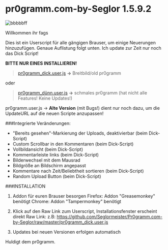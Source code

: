 pr0gramm.com-by-Seglor 1.5.9.2
======================

![bbbbbff](https://cloud.githubusercontent.com/assets/1558446/5594328/c8744afe-9247-11e4-9bbd-3ddb1022f2ea.PNG)

Willkommen ihr fags

Dies ist ein Userscript für alle gängigen Brauser, um einige Neuerungen hinzuzufügen. Genaue Auflistung folgt unten. Ich update zur Zeit nur noch das Dick Script!

**BITTE NUR EINES INSTALLIEREN!**

> [pr0gramm_dick.user.js](https://github.com/Seglormeister/Pr0gramm.com-by-Seglor/raw/master/pr0gramm_dick.user.js) **->** Breitbild/old pr0gramm
 
oder

> [pr0gramm_dünn.user.js](https://github.com/Seglormeister/Pr0gramm.com-by-Seglor/raw/master/pr0gramm_dünn.user.js) **->** schmales pr0gramm (hat nicht alle Features! Keine Updates!)



pr0gramm.user.js -> **Alte Version** (mit Bugs!) dient nur noch dazu, um die UpdateURL auf die neuen Scripte anzupassen!


###Integrierte Veränderungen:

- "Bereits gesehen"-Markierung der Uploads, deaktivierbar (beim Dick-Script)
- Custom Scrollbar in den Kommentaren (beim Dick-Script)
- Vollbildansicht (beim Dick-Script)
- Kommentarleiste links (beim Dick-Script)
- Bilderwechsel mit dem Mausrad
- Bildgröße an Bildschirm angepasst
- Kommentare nach Zeit/Beliebtheit sortieren (beim Dick-Script)
- Random Upload Button (beim Dick-Script)





###INSTALLATION

1. Addon für euren Brauser besorgen
Firefox: Addon "Greasemonkey" benötigt
Chrome: Addon "Tampermonkey" benötigt

2. Klick auf den Raw Link zum Userscript, Installationsfenster erscheint direkt
Raw Link: z.B: https://github.com/Seglormeister/Pr0gramm.com-by-Seglor/raw/master/pr0gramm_dick.user.js

3. Updates bei neuen Versionen erfolgen automatisch



Huldigt dem pr0gramm.
    
